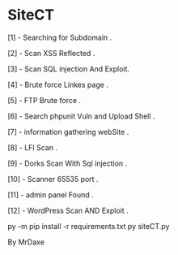# SiteCT
[1] -  Searching for Subdomain .




[2] -  Scan XSS Reflected .



[3] -  Scan SQL injection And Exploit.


[4] -  Brute force Linkes page .


[5] -  FTP Brute force  .


[6] -  Search phpunit Vuln and Upload Shell .


[7] -  information gathering webSite .


[8] -  LFI Scan .


[9] -  Dorks Scan With Sql injection .


[10] - Scanner 65535 port .


[11] - admin panel Found   .




[12] - WordPress Scan AND Exploit .


py -m pip install -r requirements.txt
py siteCT.py


By MrDaxe 
